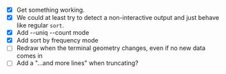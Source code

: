 * [x] Get something working.
* [x] We could at least try to detect a non-interactive output and just behave
      like regular `sort`.
* [x] Add --uniq --count mode
* [x] Add sort by frequency mode
* [ ] Redraw when the terminal geometry changes, even if no new data comes in
* [ ] Add a "...and <N> more lines" when truncating?
